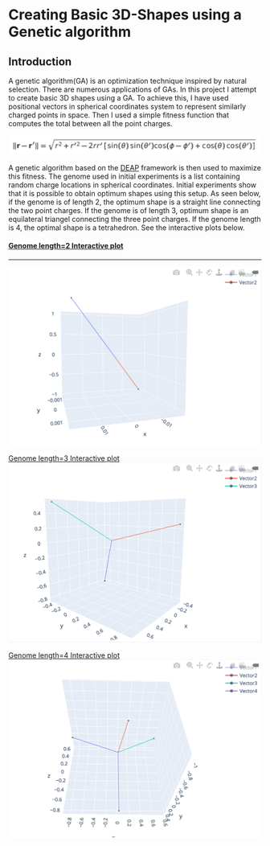 # Creating Basic 3D-Shapes using a Genetic algorithm

## Introduction
A genetic algorithm(GA) is an optimization technique inspired by natural selection. There are numerous applications of GAs. In this project I attempt to create basic 3D shapes using a GA. To achieve this, I have used positional vectors in spherical coordinates system to represent similarly charged points in space. Then I used a simple fitness function that computes the total between all the point charges. 

![](https://github.com/hollan86/3DshapesWithGAs/blob/main/fitness.png )

A genetic algorithm based on the [DEAP](https://github.com/deap/deap) framework is then used to maximize this fitness. The genome used in initial experiments is a list containing random charge locations in spherical coordinates. Initial experiments show that it is possible to obtain optimum shapes using this setup. As seen below, if the genome is of length 2, the optimum shape is a straight line connecting the two point charges. If the genome is of length 3, optimum shape is an equilateral triangel connecting the three point charges. If the genome length is 4, the optimal shape is a tetrahedron. See the interactive plots below.

#### [Genome length=2 Interactive plot](https://plotly.com/~hollan86/4/)
____
![](https://github.com/hollan86/3DshapesWithGAs/blob/main/genome2.png)

[Genome length=3 Interactive plot](https://plotly.com/~hollan86/6/)
![](https://github.com/hollan86/3DshapesWithGAs/blob/main/genome3.png)

[Genome length=4 Interactive plot](https://plotly.com/~hollan86/8/)
![](https://github.com/hollan86/3DshapesWithGAs/blob/main/genome4.png)


